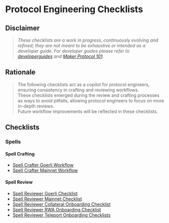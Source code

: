 # Protocol Engineering Checklists

## Disclaimer
>*These checklists are a work in progress, continuously evolving and refined; they are not meant to be exhaustive or intended as a developer guide. For developer guides please refer to [developerguides](https://github.com/makerdao/developerguides) and [Maker Protocol 101](https://docs.makerdao.com/getting-started/maker-protocol-101).*

## Rationale
>The following checklists act as a copilot for protocol engineers, ensuring consistency in crafting and reviewing workflows.  
>These checklists emerged during the review and crafting processes as ways to avoid pitfalls, allowing protocol engineers to focus on more in-depth reviews.  
>Future workflow improvements will be reflected in these checklists.

## Checklists

### Spells

#### Spell Crafting

- [Spell Crafter Goerli Workflow](./spell/spell-crafter-goerli-workflow.md)
- [Spell Crafter Mainnet Workflow](./spell/spell-crafter-mainnet-workflow.md)

#### Spell Review

- [Spell Reviewer Goerli Checklist](./spell/spell-reviewer-goerli-checklist.md)
- [Spell Reviewer Mainnet Checklist](./spell/spell-reviewer-mainnet-checklist.md)
- [Spell Reviewer Collateral Onboarding Checklist](./spell/collateral-onboarding-checklist.md)
- [Spell Reviewer RWA Onboarding Checklist](./spell/rwa-onboarding-checklist.md)
- [Spell Reviewer Teleport Onboarding Checklists](./spell/teleport-oboarding-checklist.md)
